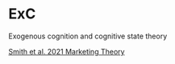 # ExC
Exogenous cognition and cognitive state theory

[Smith et al. 2021 Marketing Theory](https://doi.org/10.1177/1470593120964947)
